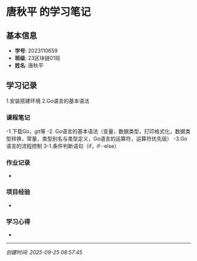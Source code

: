 # 唐秋平 的学习笔记

## 基本信息
- **学号**: 2023110659
- **班级**: 23区块链01班
- **姓名**: 唐秋平

## 学习记录
1.安装搭建环境
2.Go语言的基本语法
### 课程笔记
-1.下载Go，git等
-2. Go语言的基本语法（变量，数据类型，打印格式化，数据类型转换，常量，类型别名与类型定义，Go语言的运算符，运算符优先级）
-3.Go语言的流程控制
3-1.条件判断语句（if，if···else）
### 作业记录
- 

### 项目经验
- 

### 学习心得
- 

---
*创建时间: 2025-09-25 08:57:45*
